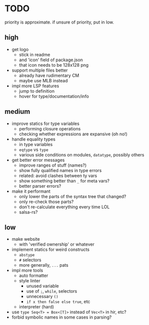 # TODO

priority is approximate. if unsure of priority, put in low.

## high

- get logo
  - stick in readme
  - and 'icon' field of package.json
  - that icon needs to be 128x128 png
- support multiple files better
  - already have rudimentary CM
  - maybe use MLB instead
- impl more LSP features
  - jump to definition
  - hover for type/documentation/info

## medium

- improve statics for type variables
  - performing closure operations
  - checking whether expressions are expansive (oh no!)
- handle equality types
  - in type variables
  - `eqtype` vs `type`
  - various side conditions on modules, `datatype`, possibly others
- get better error messages
  - improve ranges of stuff (names?)
  - show fully qualified names in type errors
  - related: avoid clashes between ty vars
  - show something better than `_` for meta vars?
  - better parser errors?
- make it performant
  - only lower the parts of the syntax tree that changed?
  - only re-check those parts?
  - don't re-calculate everything every time LOL
  - salsa-rs?

## low

- make website
  - with 'verified ownership' or whatever
- implement statics for weird constructs
  - `abstype`
  - `#` selectors
  - more generally, `...` pats
- impl more tools
  - auto formatter
  - style linter
    - unused variable
    - use of `;`, `while`, selectors
    - unnecessary `()`
    - `if x then false else true`, etc
  - interpreter (hard)
- use `type Seq<T> = Box<[T]>` instead of `Vec<T>` in hir, etc?
- forbid symbolic names in some cases in parsing?

